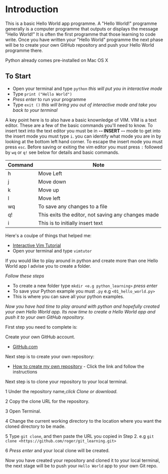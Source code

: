 # Introduction 

This is a basic Hello World app programme. A "Hello World!" programme generally is a computer programme that outputs or displays the message "Hello World!" It is often the first programme that those learning to code write. Once you have written your "Hello World" programme the next phase will be to create your own GitHub repository and push your Hello World programme there. 

Python already comes pre-installed on Mac OS X

## To Start

- Open your terminal and type `python` *this will put you in interactive mode*
- Type `print ("Hello World")` 
- *Press enter* to run your programme
- Type `exit ()` *this will bring you out of interactive mode and take you back to your terminal*

A key point here is to also have a basic knownledge of VIM. VIM is a text editor. These are a few of the basic commands you'll need to know.
To insert text into the text editor you must be in **-- INSERT --** mode to get into the insert mode you must type `i`. you can identify what mode you are in by looking at the bottom left hand corner. To escape the insert mode you must press `esc`. Before saving or exiting the vim editor you must press `:` followed by `wq` or `q!` see below for details and basic commands.

| Command | Note |
| ------- | ---- |
| h | Move Left |
| j | Move down |
| k | Move up |
| l | Move left |
| wq | To save any changes to a file |
| q! | This exits the editor, not saving any changes made |
| i | This is to initially insert text |

Here's a coulpe of things that helped me:
* [Interactive Vim Tutorial](https://www.openvim.com/) 
* Open your terminal and type `vimtutor`

If you would like to play around in python and create more than one Hello World app I advise you to create a folder.

*Follow these steps*

- To create a new folder type `mkdir <e.g python_learning>` *press enter*
- To save your Python example you must `.py` e.g `<01_hello_world.py>`
- This is where you can save all your python examples.

*Now you have had time to play around with python and hopefully created your own *Hello World* app. Its now time to create a Hello World app and push it to your own GitHub repository.*

First step you need to complete is:

Create your own GitHub account. 
* [GitHub.com](github.com) 

Next step is to create your own repository:
* [How to create my own repository](https://help.github.com/en/articles/create-a-repo) - Click the link and follow the instructions

Next step is to clone your repository to your local terminal.

1 Under the repository name,*click Clone or download.*

2 Copy the clone URL for the repository.

3 Open Terminal.

4 Change the current working directory to the location where you want the cloned directory to be made.

5 Type `git clone`, and then paste the URL you copied in Step 2. e.g `git clone <https://github.com/roger/git_learning.git>`

6 *Press enter* and your local clone will be created.

Now you have created your repository and cloned it to your local terminal, the next stage will be to push your `Hello World` app to your own Git repo.

